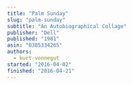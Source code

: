 ```yaml
---
title: "Palm Sunday"
slug: "palm-sunday"
subtitle: "An Autobiographical Collage"
publisher: "Dell"
published: "1981"
asin: "0385334265"
authors:
  - kurt-vonnegut
started: "2016-04-02"
finished: "2016-04-21"
---
```

